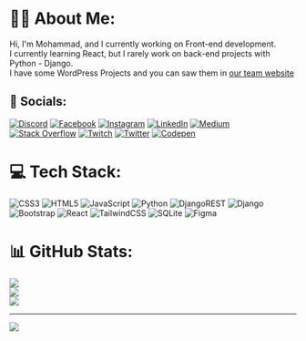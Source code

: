 <!---
mohammadkiaei/mohammadkiaei is a ✨ special ✨ repository because its `README.md` (this file) appears on your GitHub profile.
You can click the Preview link to take a look at your changes.
--->

# :man_technologist: About Me:
Hi, I'm Mohammad, and I currently working on Front-end development.<br>I currently learning React, but I rarely work on back-end projects with Python - Django.<br>I have some WordPress Projects and you can saw them in [our team website](https://vanadiumdev.ir)


## :calling: Socials:
[![Discord](https://img.shields.io/badge/Discord-%237289DA.svg?logo=discord&logoColor=white)](https://discord.gg/MohammadKiaei#0338) [![Facebook](https://img.shields.io/badge/Facebook-%231877F2.svg?logo=Facebook&logoColor=white)](https://facebook.com/seyedmohammadmahdi.kiaei) [![Instagram](https://img.shields.io/badge/Instagram-%23E4405F.svg?logo=Instagram&logoColor=white)](https://instagram.com/mohammad.kiaei02) [![LinkedIn](https://img.shields.io/badge/LinkedIn-%230077B5.svg?logo=linkedin&logoColor=white)](https://linkedin.com/in/seyedmohammadmahdikiaei) [![Medium](https://img.shields.io/badge/Medium-12100E?logo=medium&logoColor=white)](https://medium.com/@mohammadkiaei) [![Stack Overflow](https://img.shields.io/badge/-Stackoverflow-FE7A16?logo=stack-overflow&logoColor=white)](https://stackoverflow.com/users/15045340) [![Twitch](https://img.shields.io/badge/Twitch-%239146FF.svg?logo=Twitch&logoColor=white)](https://twitch.tv/mkia02) [![Twitter](https://img.shields.io/badge/Twitter-%231DA1F2.svg?logo=Twitter&logoColor=white)](https://twitter.com/KiaeiMohammad) [![Codepen](https://img.shields.io/badge/Codepen-000000?style=for-the-badge&logo=codepen&logoColor=white)](https://codepen.io/mihammadkiaei) 

# 💻 Tech Stack:
![CSS3](https://img.shields.io/badge/css3-%231572B6.svg?style=flat&logo=css3&logoColor=white) ![HTML5](https://img.shields.io/badge/html5-%23E34F26.svg?style=flat&logo=html5&logoColor=white) ![JavaScript](https://img.shields.io/badge/javascript-%23323330.svg?style=flat&logo=javascript&logoColor=%23F7DF1E) ![Python](https://img.shields.io/badge/python-3670A0?style=flat&logo=python&logoColor=ffdd54) ![DjangoREST](https://img.shields.io/badge/DJANGO-REST-ff1709?style=flat&logo=django&logoColor=white&color=ff1709&labelColor=gray) ![Django](https://img.shields.io/badge/django-%23092E20.svg?style=flat&logo=django&logoColor=white) ![Bootstrap](https://img.shields.io/badge/bootstrap-%23563D7C.svg?style=flat&logo=bootstrap&logoColor=white) ![React](https://img.shields.io/badge/react-%2320232a.svg?style=flat&logo=react&logoColor=%2361DAFB) ![TailwindCSS](https://img.shields.io/badge/tailwindcss-%2338B2AC.svg?style=flat&logo=tailwind-css&logoColor=white) ![SQLite](https://img.shields.io/badge/sqlite-%2307405e.svg?style=flat&logo=sqlite&logoColor=white) 	![Figma](https://img.shields.io/badge/figma-%23F24E1E.svg?style=flat&logo=figma&logoColor=white)
# 📊 GitHub Stats:
![](https://github-readme-stats.vercel.app/api?username=mohammadkiaei&theme=dark&hide_border=false&include_all_commits=true&count_private=false)<br/>
![](https://github-readme-streak-stats.herokuapp.com/?user=mohammadkiaei&theme=dark&hide_border=false)<br/>
![](https://github-readme-stats.vercel.app/api/top-langs/?username=mohammadkiaei&theme=dark&hide_border=false&include_all_commits=true&count_private=false&layout=compact)

---
[![](https://visitcount.itsvg.in/api?id=mohammadkiaei&icon=0&color=0)](https://visitcount.itsvg.in)

<!-- Proudly created with GPRM ( https://gprm.itsvg.in ) -->
